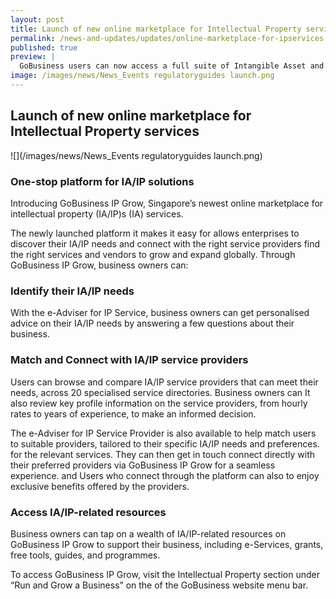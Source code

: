 ```yaml
---
layout: post
title: Launch of new online marketplace for Intellectual Property services
permalink: /news-and-updates/updates/online-marketplace-for-ipservices
published: true
preview: |
  GoBusiness users can now access a full suite of Intangible Asset and Intellectual Property (IA/IP)IA/IP services and resources, all in one place.
image: /images/news/News_Events regulatoryguides launch.png
---
```


## Launch of new online marketplace for Intellectual Property services

![](/images/news/News_Events regulatoryguides launch.png)

### One-stop platform for IA/IP solutions

Introducing GoBusiness IP Grow, Singapore’s newest online marketplace for intellectual property (IA/IP)s (IA) services.

The newly launched platform it makes it easy for allows enterprises to discover their IA/IP needs and connect with the right service providers find the right services and vendors to grow and expand globally. Through GoBusiness IP Grow, business owners can:

### Identify their IA/IP needs

With the e-Adviser for IP Service, business owners can get personalised advice on their IA/IP needs by answering a few questions about their business.

### Match and Connect with IA/IP service providers

Users can browse and compare IA/IP service providers that can meet their needs, across 20 specialised service directories. Business owners can It also review key profile information on the service providers, from hourly rates to years of experience, to make an informed decision. 

The e-Adviser for IP Service Provider is also available to help match users to suitable providers, tailored to their specific IA/IP needs and preferences.  for the relevant services. They can then get in touch connect directly with their preferred providers via GoBusiness IP Grow for a seamless experience. and Users who connect through the platform can also to enjoy exclusive benefits offered by the providers.

### Access IA/IP-related resources

Business owners can tap on a wealth of IA/IP-related resources on GoBusiness IP Grow to support their business, including e-Services, grants, free tools, guides, and programmes.

To access GoBusiness IP Grow, visit the Intellectual Property section under “Run and Grow a Business” on the of the GoBusiness website menu bar.
